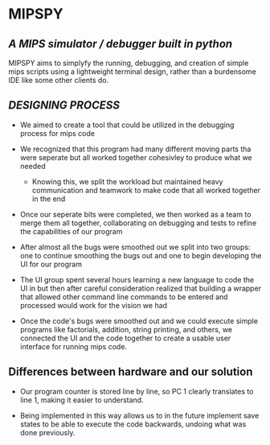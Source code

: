 # MIPSPY 
## *A MIPS simulator / debugger built in python*

MIPSPY aims to simplyfy the running, debugging, and creation of simple mips scripts using a lightweight terminal design, rather than a burdensome IDE like some other clients do.


## *DESIGNING PROCESS*

- We aimed to create a tool that could be utilized in the debugging process for mips code

- We recognized that this program had many different moving parts tha were seperate but all worked together cohesivley to produce what we needed

	- Knowing this, we split the workload but maintained heavy communication and teamwork to make code that all worked together in the end

- Once our seperate bits were completed, we then worked as a team to merge them all together, collaborating on debugging and tests to refine the capabilities of our program

- After almost all the bugs were smoothed out we split into two groups: one to continue smoothing the bugs out and one to begin developing the UI for our program

- The UI group spent several hours learning a new language to code the UI in but then after careful consideration realized that building a wrapper that allowed other command line commands to be entered and processed would work for the vision we had

- Once the code's bugs were smoothed out and we could execute simple programs like factorials, addition, string printing, and others, we connected the UI and the code together to create a usable user interface for running mips code.

## Differences between hardware and our solution
- Our program counter is stored line by line, so PC 1 clearly translates to line 1, making it easier to understand.  

- Being implemented in this way allows us to in the future implement save states to be able to execute the code backwards, undoing what was done previously.



